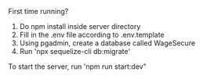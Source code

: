 First time running? 
1. Do npm install inside server directory
2. Fill in the .env file according to .env.template
3. Using pgadmin, create a database called WageSecure
4. Run 'npx sequelize-cli db:migrate'



To start the server, run 'npm run start:dev"